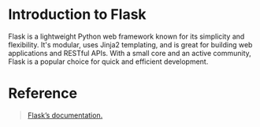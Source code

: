 # Introduction to Flask 

Flask is a lightweight Python web framework known for its simplicity and flexibility. It's modular, uses Jinja2 templating, and is great for building web applications and RESTful APIs. With a small core and an active community, Flask is a popular choice for quick and efficient development.









# Reference
> [Flask’s documentation.](https://flask.palletsprojects.com/en/3.0.x/)



